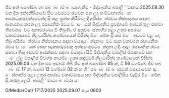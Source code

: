 ජීව අත් බබෝම්බ හා පබ ාබ ාම් බ ායාගැනීම - මිද්බෙනිය බපාලි ් ්ථානය 2025.08.30 වන දින ඉන්දුනීසියාවේ සිට වෙරටට රැවෙන එන ලද සංවිධානාත්ෙක අපරාධකරුවන්දවෙන්ද සිු කළ ප්‍රශ්න කිරීම්වලදී අයිස් ෙත්රවය නිෂ්පාදනය සඳහා ආනයනය කරන ලද රසායනික රවය ව ාෙයක් මිද්වදනිය ප්‍රවද්ශවේ ඉඩෙක් තුල සඟවා තිවෙන ෙවට අනාවරණය වී තිබුණි. ඒ අනුව ෙස්නාහිර පළා උතුර අපරාධ වකාට්ඨාසවේ නිලධාරීන්ද කණ්ඩායෙක් විසින්ද විෙර්ශන සිු කර එෙ ඉඩවම් වළ දො තිබූ අයිස් ෙත්රවය නිෂ්පාදනය සඳහා වයාදාෙන්දනා ෙවට සැක වකවරන රසායනික රවය ව ාෙයක් සෙඟ සැකකරුවවකු අත්අඩංගුවට ෙන්දනා ලදී. අදාල රසායනික රවය සඟවා තිබූ ඉඩවම් ආරක්ෂාව සඳහා වයාදවා සිටි මිද්වදනිය වපාලිස් ස්ථානවේ සහ ංෙල්ල වපාලිස් විවශ්ෂ කාර්ය ෙලකා කඳවුවර් නිලධාරීන්ද කණ්ඩායෙක් විසින්ද 2025.09.06 වන දින එම ඉඩබම් තිබී ජීව අත් බබෝම්බ 05 ක්, ටී 56 වර්ගබේ ජීව පබ ාබ ාම් 17 ක්, බබෝ 12 වර්ගබේ 02 ක් හ හි ් පබ ාබ ාම් බ ාපුවක් වසායාවෙන ඇ . ෙස්නාහිර පළා උතුර අපරාධ වකාට්ඨාසය සහ මිද්වදනිය වපාලිසිය වැඩිුර විෙර්ශන සිු කරනු ලෙයි. බපාලි ් මාධ්‍ය බ ාට්ඨා ය.

D/Media/Out/ 1717/2025 2025.09.07 පැය 0800